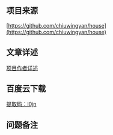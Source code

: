 ## 项目来源
[https://github.com/chiuwingyan/house](https://github.com/chiuwingyan/house)
## 文章详述
[项目作者详述](https://github.com/chiuwingyan/house)
## 百度云下载
[提取码：l0jn](https://pan.baidu.com/s/1xSxKL_ToTIgUwVmK1iV5iw)
## 问题备注
